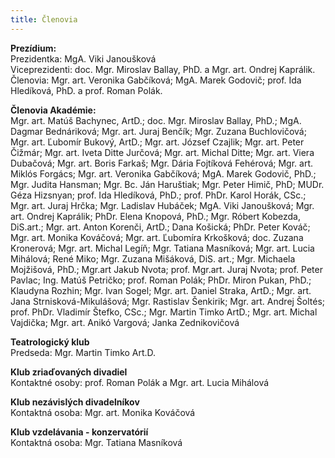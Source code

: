```yaml
---
title: Členovia
---
```

**Prezídium:**\
Prezidentka: MgA. Viki Janoušková\
Viceprezidenti: doc. Mgr. Miroslav Ballay, PhD. a Mgr. art. Ondrej Kaprálik.\
Členovia: Mgr. art. Veronika Gabčíková; MgA. Marek Godovič; prof. Ida Hledíková, PhD. a prof. Roman Polák.

**Členovia Akadémie:**\
Mgr. art. Matúš Bachynec, ArtD.; doc. Mgr. Miroslav Ballay, PhD.; MgA. Dagmar Bednáriková; Mgr. art. Juraj Benčík; Mgr. Zuzana Buchlovičová; Mgr. art. Ľubomír Bukový, ArtD.; Mgr. art. József Czajlik; Mgr. art. Peter Čižmár; Mgr. art. Iveta Ditte Jurčová; Mgr. art. Michal Ditte; Mgr. art. Viera Dubačová; Mgr. art. Boris Farkaš; Mgr. Dária Fojtíková Fehérová; Mgr. art. Miklós Forgács; Mgr. art. Veronika Gabčíková; MgA. Marek Godovič, PhD.; Mgr. Judita Hansman; Mgr. Bc. Ján Haruštiak; Mgr. Peter Himič, PhD; MUDr. Géza Hizsnyan; prof. Ida Hledíková, PhD.; prof. PhDr. Karol Horák, CSc.; Mgr. art. Juraj Hrčka; Mgr. Ladislav Hubáček; MgA. Viki Janoušková; Mgr. art. Ondrej Kaprálik; PhDr. Elena Knopová, PhD.; Mgr. Róbert Kobezda, DiS.art.; Mgr. art. Anton Korenči, ArtD.; Dana Košická; PhDr. Peter Kováč; Mgr. art. Monika Kováčová; Mgr. art. Ľubomíra Krkošková; doc. Zuzana Kronerová; Mgr. art. Michal Legíň; Mgr. Tatiana Masníková; Mgr. art. Lucia Mihálová; René Miko; Mgr. Zuzana Mišáková, DiS. art.; Mgr. Michaela Mojžišová, PhD.; Mgr.art Jakub Nvota; prof. Mgr.art. Juraj Nvota;  prof. Peter Pavlac; Ing. Matúš Petričko; prof. Roman Polák; PhDr. Miron Pukan, PhD.; Klaudyna Rozhin; Mgr. Ivan Sogel; Mgr. art. Daniel Straka, ArtD.; Mgr. art. Jana Strnisková-Mikulášová; Mgr. Rastislav Šenkirik; Mgr. art. Andrej Šoltés; prof. PhDr. Vladimír Štefko, CSc.; Mgr. Martin Timko ArtD.; Mgr. art. Michal Vajdička; Mgr. art. Anikó Vargová; Janka Zednikovičová

**Teatrologický klub**\
Predseda: Mgr. Martin Timko Art.D.

**Klub zriaďovaných divadiel**\
Kontaktné osoby: prof. Roman Polák a Mgr. art. Lucia Mihálová

**Klub nezávislých divadelníkov**\
Kontaktná osoba: Mgr. art. Monika Kováčová

**Klub vzdelávania - konzervatórií**\
Kontaktná osoba: Mgr. Tatiana Masníková